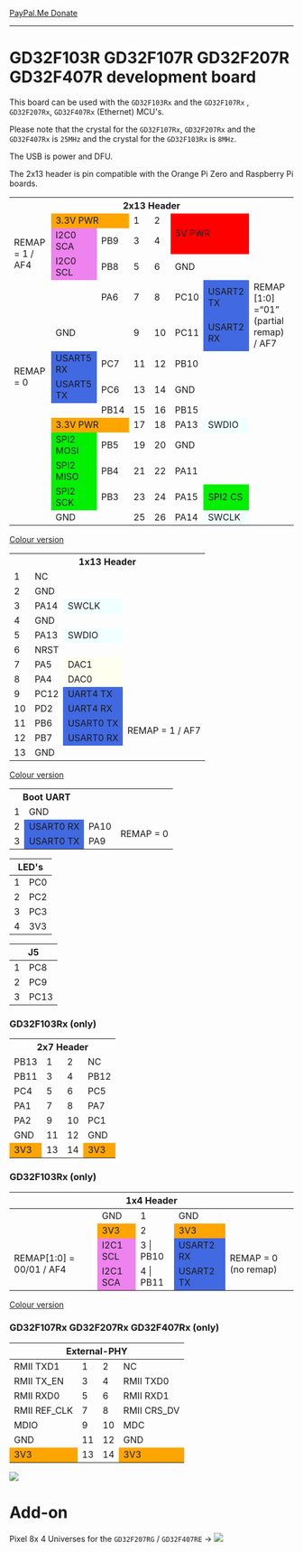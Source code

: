 
[PayPal.Me Donate](https://paypal.me/AvanVught?locale.x=nl_NL)

-----------

# GD32F103R GD32F107R GD32F207R GD32F407R development board

This board can be used with the `GD32F103Rx` and the `GD32F107Rx` , `GD32F207Rx`, `GD32F407Rx` (Ethernet) MCU's. 

Please note that the crystal for the `GD32F107Rx`, `GD32F207Rx` and the `GD32F407Rx` is `25MHz` and the crystal for the `GD32F103Rx` is `8MHz`.

The USB is power and DFU.

The 2x13 header is pin compatible with the Orange Pi Zero and Raspberry Pi boards. 

<table style="width:100%">
	<tr><th colspan="8">2x13 Header</th>
	</tr>
	<tr>
	<td></td>
	<td colspan="2" style="background-color:#FFA500">3.3V PWR</td>
	<td>1</td>
	<td>2</td>
	<td rowspan="2" colspan="2" style="background-color:#FF0000">5V PWR</td>
	<td rowspan="2"></td>
	</tr>
	<tr>
	<td rowspan="2">REMAP = 1 / AF4</td>
	<td style="background-color:#EE82EE">I2C0 SCA</td>
	<td>PB9</td>
	<td>3</td>
	<td>4</td>
	</tr>
	<tr>
	<td style="background-color:#EE82EE">I2C0 SCL</td>
	<td>PB8</td>
	<td>5</td>
	<td>6</td>
	<td colspan="2">GND</td>
	<td></td>
	</tr>
	<tr>
	<td colspan="2"></td>
	<td>PA6</td>
	<td>7</td>
	<td>8</td>
	<td>PC10</td>
	<td style="background-color:#4169E1">USART2 TX</td>
	<td rowspan="2">REMAP [1:0] =“01” (partial remap) / AF7</td>
	</tr>
	<tr>
	<td></td>
	<td colspan="2">GND</td>
	<td>9</td>
	<td>10</td>
	<td>PC11</td>
	<td style="background-color:#4169E1">USART2 RX</td>
	</tr>
	<tr>
	<td rowspan="2">REMAP = 0</td>
	<td style="background-color:#4169E1">USART5 RX</td>
	<td>PC7</td>
	<td>11</td>
	<td>12</td>
	<td>PB10</td>
	<td colspan="2"></td>
	</tr>
	<tr>
	<td style="background-color:#4169E1">USART5 TX</td>
	<td>PC6</td>
	<td>13</td>
	<td>14</td>
	<td colspan="2">GND</td>
	<td></td>
	</tr>
	<tr>
	<td colspan="2"></td>
	<td>PB14</td>
	<td>15</td>
	<td>16</td>
	<td>PB15</td>
	<td colspan="2"></td>
	</tr>
	<tr>
	<td></td>
	<td colspan="2" style="background-color:#FFA500">3.3V PWR</td>
	<td>17</td>
	<td>18</td>
	<td>PA13</td>
	<td style="background-color:#F0FFFF">SWDIO</td>
	<td></td>
	</tr>
	<tr>
	<td></td>
	<td style="background-color:#00F000">SPI2 MOSI</td>
	<td>PB5</td>
	<td>19</td>
	<td>20</td>
	<td colspan="2">GND</td>
	<td></td>
	</tr>
	<tr>
	<td></td>
	<td style="background-color:#00F000">SPI2 MISO</td>
	<td>PB4</td>
	<td>21</td>
	<td>22</td>
	<td>PA11</td>
	<td colspan="2"></td>
	</tr>
	<tr>
	<td></td>
	<td style="background-color:#00F000">SPI2 SCK</td>
	<td>PB3</td>
	<td>23</td>
	<td>24</td>
	<td>PA15</td>
	<td style="background-color:#00F000">SPI2 CS</td>
	<td></td>
	</tr>
	<tr>
	<td></td>
	<td colspan="2">GND</td>
	<td>25</td>
	<td>26</td>
	<td>PA14</td>
	<td style="background-color:#F0FFFF">SWCLK</td>
	<td></td>
	</tr>
</table>

[Colour version](https://htmlpreview.github.io/?https://github.com/vanvught/GD32F103R-GD32F107R-GD32F207R-GD32F407R-dev-board/blob/main/html/header-2x13.html)

<table>
<tr><th colspan="4">1x13 Header</th></tr>
	<tr>
	<td>1</td>
	<td colspan="2">NC</td>
	</tr>
	<tr>
	<td>2</td>
	<td colspan="2">GND</td>
	</tr>
	<tr>
	<td>3</td>
	<td>PA14</td>
	<td style="background-color:#F0FFFF">SWCLK</td>
	</tr>
	<tr>
	<td>4</td>
	<td colspan="2">GND</td>
	</tr>
	<tr>
	<td>5</td>
	<td>PA13</td>
	<td style="background-color:#F0FFFF">SWDIO</td>
	</tr>
	<tr>
	<td>6</td>
	<td colspan="2">NRST</td>
	</tr>
	<tr>
	<td>7</td>
	<td>PA5</td>
	<td style="background-color:#FFFFEF">DAC1</td>
	</tr>
	<tr>
	<td>8</td>
	<td>PA4</td>
	<td style="background-color:#FFFFEF">DAC0</td>
	</tr>
	<tr>
	<td>9</td>
	<td>PC12</td>
	<td style="background-color:#4169E1">UART4 TX</td>
	</tr>
	<tr>
	<td>10</td>
	<td>PD2</td>
	<td style="background-color:#4169E1">UART4 RX</td>
	</tr>
	<tr>
	<td>11</td>
	<td>PB6</td>
	<td style="background-color:#4169E1">USART0 TX</td>
	<td rowspan="2">REMAP = 1 / AF7</td>
	</tr>
	<tr>
	<td>12</td>
	<td>PB7</td>
	<td style="background-color:#4169E1">USART0 RX</td>
	</tr>
	<tr>
	<td>13</td>
	<td colspan="2">GND</td>
	</tr>
</table>

[Colour version](https://htmlpreview.github.io/?https://github.com/vanvught/GD32F103R-GD32F107R-GD32F207R-GD32F407R-dev-board/blob/main/html/header-1x13.html)

<table>
	<tr><th colspan="2">Boot UART</th></tr>
	<tr>
	<td>1</td>
	<td>GND</td>
	</tr>
	<tr>
	<td>2</td>
	<td style="background-color:#4169E1"> USART0 RX</td>
	<td>PA10</td>
	<td rowspan="2">REMAP = 0</td>
	</tr>
	<tr>
	<td>3</td>
	<td style="background-color:#4169E1"> USART0 TX</td>
	<td>PA9</td>
	</tr>	
</table>

<table>
<head>
	<tr>
	<th colspan="2">LED's</th>
	</tr>
</head>
<tbody>
	<tr>
	<td>1</td>
	<td>PC0</td>
	</tr>
	<tr>
	<td>2</td>
	<td>PC2</td>
	</tr>
	<tr>
	<td>3</td>
	<td>PC3</td>
	</tr>
	<tr>
	<td>4</td>
	<td>3V3</td>
	</tr>	
</tbody>
</table>

<table>
<head>
	<tr>
	<th colspan="2">J5</th>
	</tr>
</head>
<tbody>
	<tr>
	<td>1</td>
	<td>PC8</td>
	</tr>
	<tr>
	<td>2</td>
	<td>PC9</td>
	</tr>
	<tr>
	<td>3</td>
	<td>PC13</td>
	</tr>
</tbody>
</table>

### GD32F103Rx (only)

<table>
	<tr><th colspan="4">2x7 Header</th></tr>
	<tr>
	<td>PB13</td>
	<td>1</td>
	<td>2</td>
	<td>NC</td>
	</tr>
	<tr>
	<td>PB11</td>
	<td>3</td>
	<td>4</td>
	<td>PB12</td>
	</tr>
	<tr>
	<td>PC4</td>
	<td>5</td>
	<td>6</td>
	<td>PC5</td>
	</tr>
	<tr>
	<td>PA1</td>
	<td>7</td>
	<td>8</td>
	<td>PA7</td>
	</tr>
	<tr>
	<td>PA2</td>
	<td>9</td>
	<td>10</td>
	<td>PC1</td>
	</tr>
	<tr>
	<td>GND</td>
	<td>11</td>
	<td>12</td>
	<td>GND</td>
	</tr>
	<tr>
	<td style="background-color:#FFA500">3V3</td>
	<td>13</td>
	<td>14</td>
	<td style="background-color:#FFA500">3V3</td>
	</tr>	
</table>

### GD32F103Rx (only)
<table>
<head>
<tr><th colspan="5">1x4 Header</th></tr>
</head>
<tbody>
<tr>
<td></td>
<td>GND</td>
<td>1</td>
<td>GND</td>
<td></td>
</tr>
<tr>
<td></td>
<td style="background-color:#FFA500">3V3</td>
<td>2</td>
<td style="background-color:#FFA500">3V3</td>
<td></td>
</tr>
<tr>
<td rowspan="2">REMAP[1:0] = 00/01 / AF4</td>
<td style="background-color:#EE82EE">I2C1 SCL</td>
<td>3 | PB10</td>
<td style="background-color:#4169E1">USART2 RX</td>
<td rowspan="2">REMAP = 0 (no remap)</td>
</tr>
<tr>
<td style="background-color:#EE82EE">I2C1 SCA</td>
<td>4 | PB11</td>
<td style="background-color:#4169E1">USART2 TX</td>
</tr>	
</tbody>
</table>

[Colour version](https://htmlpreview.github.io/?https://github.com/vanvught/GD32F103R-GD32F107R-GD32F207R-GD32F407R-dev-board/blob/main/html/header-1x4.html)

### GD32F107Rx GD32F207Rx GD32F407Rx (only)

<table>
<head>
<tr>
<th colspan="4">External-PHY</th>
</tr>
</head>
<tbody>
<tr>
<td>RMII TXD1</td>
<td>1</td>
<td>2</td>
<td>NC</td>
</tr>
<tr>
<td>RMII TX_EN</td>
<td>3</td>
<td>4</td>
<td>RMII TXD0</td>
</tr>
<tr>
<td>RMII RXD0</td>
<td>5</td>
<td>6</td>
<td>RMII RXD1</td>
</tr>
<tr>
<td>RMII REF_CLK</td>
<td>7</td>
<td>8</td>
<td>RMII CRS_DV</td>
</tr>
<tr>
<td>MDIO</td>
<td>9</td>
<td>10</td>
<td>MDC</td>
</tr>
<tr>
<td>GND</td>
<td>11</td>
<td>12</td>
<td>GND</td>
</tr>
<tr>
<td style="background-color:#FFA500">3V3</td>
<td>13</td>
<td>14</td>
<td style="background-color:#FFA500">3V3</td>
</tr>		
</tbody>
</table>

![](https://github.com/vanvught/GD32F103R-GD32F107R-GD32F207R-GD32F407R-dev-board/blob/main/GD32F103R-GD32F107R-GD32F207R-GD32F407R-dev-board.png)

# Add-on
Pixel 8x 4 Universes for the `GD32F207RG` / `GD32F407RE` -> ![](https://github.com/vanvught/GD32F103R-GD32F107R-GD32F207R-GD32F407R-dev-board/blob/main/Addon/Pixel8x4U.png)